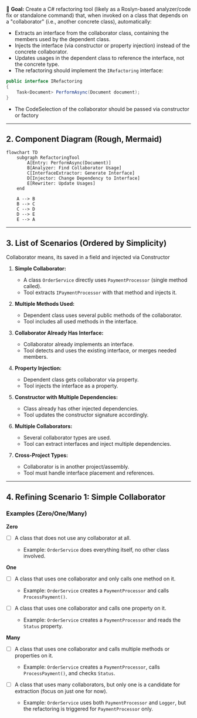 📝 **Goal:**
Create a C# refactoring tool (likely as a Roslyn-based analyzer/code fix or standalone command) that, when invoked on a class that depends on a "collaborator" (i.e., another concrete class), automatically:

* Extracts an interface from the collaborator class, containing the members used by the dependent class.
* Injects the interface (via constructor or property injection) instead of the concrete collaborator.
* Updates usages in the dependent class to reference the interface, not the concrete type.
* The refactoring should implement the `IRefactoring` interface:

```csharp
public interface IRefactoring
{
    Task<Document> PerformAsync(Document document);
}
```
* The CodeSelection of the collaborator should be passed via constructor or factory

---

## 2. Component Diagram (Rough, Mermaid)

```mermaid
flowchart TD
    subgraph RefactoringTool
        A[Entry: PerformAsync(Document)]
        B[Analyzer: Find Collaborator Usage]
        C[InterfaceExtractor: Generate Interface]
        D[Injector: Change Dependency to Interface]
        E[Rewriter: Update Usages]
    end

    A --> B
    B --> C
    C --> D
    D --> E
    E --> A
```

---

## 3. List of Scenarios (Ordered by Simplicity)

Collaborator means, its saved in a field and injected via Constructor

1. **Simple Collaborator:**

   * A class `OrderService` directly uses `PaymentProcessor` (single method called).
   * Tool extracts `IPaymentProcessor` with that method and injects it.

2. **Multiple Methods Used:**

   * Dependent class uses several public methods of the collaborator.
   * Tool includes all used methods in the interface.

3. **Collaborator Already Has Interface:**

   * Collaborator already implements an interface.
   * Tool detects and uses the existing interface, or merges needed members.

4. **Property Injection:**

   * Dependent class gets collaborator via property.
   * Tool injects the interface as a property.

5. **Constructor with Multiple Dependencies:**

   * Class already has other injected dependencies.
   * Tool updates the constructor signature accordingly.

6. **Multiple Collaborators:**

   * Several collaborator types are used.
   * Tool can extract interfaces and inject multiple dependencies.

7. **Cross-Project Types:**

   * Collaborator is in another project/assembly.
   * Tool must handle interface placement and references.

---

## 4. Refining Scenario 1: Simple Collaborator

### Examples (Zero/One/Many)

**Zero**

- [ ] A class that does not use any collaborator at all.

  * Example: `OrderService` does everything itself, no other class involved.

**One**

- [ ] A class that uses one collaborator and only calls one method on it.

  * Example: `OrderService` creates a `PaymentProcessor` and calls `ProcessPayment()`.
- [ ] A class that uses one collaborator and calls one property on it.

  * Example: `OrderService` creates a `PaymentProcessor` and reads the `Status` property.

**Many**

- [ ] A class that uses one collaborator and calls multiple methods or properties on it.

  * Example: `OrderService` creates a `PaymentProcessor`, calls `ProcessPayment()`, and checks `Status`.
- [ ] A class that uses many collaborators, but only one is a candidate for extraction (focus on just one for now).

  * Example: `OrderService` uses both `PaymentProcessor` and `Logger`, but the refactoring is triggered for `PaymentProcessor` only.

